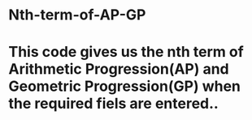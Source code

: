 # Nth-term-of-AP-GP
# This code gives us the nth term of Arithmetic Progression(AP) and Geometric Progression(GP) when the required fiels are entered..
